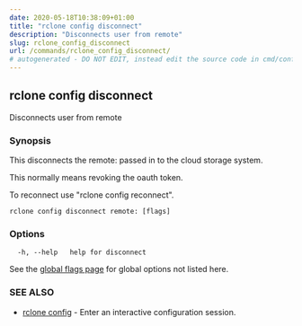 ```yaml
---
date: 2020-05-18T10:38:09+01:00
title: "rclone config disconnect"
description: "Disconnects user from remote"
slug: rclone_config_disconnect
url: /commands/rclone_config_disconnect/
# autogenerated - DO NOT EDIT, instead edit the source code in cmd/config/disconnect/ and as part of making a release run "make commanddocs"
---
```

## rclone config disconnect

Disconnects user from remote

### Synopsis


This disconnects the remote: passed in to the cloud storage system.

This normally means revoking the oauth token.

To reconnect use "rclone config reconnect".


```
rclone config disconnect remote: [flags]
```

### Options

```
  -h, --help   help for disconnect
```

See the [global flags page](/flags/) for global options not listed here.

### SEE ALSO

* [rclone config](/commands/rclone_config/)	 - Enter an interactive configuration session.

